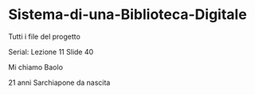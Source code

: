 # Sistema-di-una-Biblioteca-Digitale
Tutti i file del progetto


Serial: Lezione 11 Slide 40

Mi chiamo Baolo

21 anni Sarchiapone da nascita